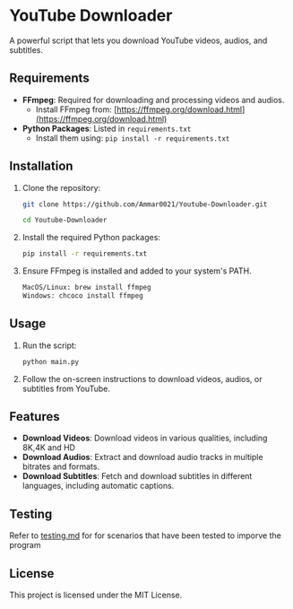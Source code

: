 # YouTube Downloader

A powerful script that lets you download YouTube videos, audios, and subtitles.

## Requirements

- **FFmpeg**: Required for downloading and processing videos and audios.
  - Install FFmpeg from: [https://ffmpeg.org/download.html](https://ffmpeg.org/download.html)
- **Python Packages**: Listed in `requirements.txt`
  - Install them using: `pip install -r requirements.txt`

## Installation

1. Clone the repository:
    ```sh
    git clone https://github.com/Ammar0021/Youtube-Downloader.git
    ```
    ```sh
    cd Youtube-Downloader
    ```

2. Install the required Python packages:
    ```sh
    pip install -r requirements.txt
    ```

3. Ensure FFmpeg is installed and added to your system's PATH.
    ```sh
    MacOS/Linux: brew install ffmpeg 
    Windows: chcoco install ffmpeg

## Usage

1. Run the script:
    ```sh
    python main.py
    ```

2. Follow the on-screen instructions to download videos, audios, or subtitles from YouTube.

## Features

- **Download Videos**: Download videos in various qualities, including 8K,4K and HD
- **Download Audios**: Extract and download audio tracks in multiple bitrates and formats.
- **Download Subtitles**:  Fetch and download subtitles in different languages, including automatic captions.

## Testing

Refer to [testing.md](testing.md) for for scenarios that have been tested to imporve the program 

## License

This project is licensed under the MIT License.
